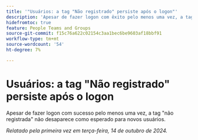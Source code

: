 ```yaml
---
title: '"Usuários: a tag "Não registrado" persiste após o logon"'
description: 'Apesar de fazer logon com êxito pelo menos uma vez, a tag "não registrada" não desaparece como esperado para novos usuários.'
hidefromtoc: true
feature: People Teams and Groups
source-git-commit: f15c76a622c02154c3aa1bec6be9603af18bbf91
workflow-type: tm+mt
source-wordcount: '54'
ht-degree: 7%

---
```


# Usuários: a tag &quot;Não registrado&quot; persiste após o logon

Apesar de fazer logon com sucesso pelo menos uma vez, a tag &quot;não registrada&quot; não desaparece como esperado para novos usuários.

_Relatado pela primeira vez em terça-feira, 14 de outubro de 2024._
